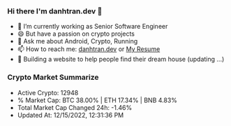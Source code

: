 ### Hi there I'm danhtran.dev 👋

- 🔭 I’m currently working as Senior Software Engineer
- 😄 But have a passion on crypto projects
- 💬 Ask me about Android, Crypto, Running 
- 📫 How to reach me: <a href="https://danhtran.dev" target="_blank">danhtran.dev</a> or <a href="Dan-Resume.pdf" target="_blank">My Resume</a>
- 🌱 Building a website to help people find their dream house (updating ...)

### Crypto Market Summarize
- Active Crypto: 12948
- % Market Cap: BTC 38.00% | ETH 17.34% | BNB 4.83%
- Total Market Cap Changed 24h: -1.46%
- Updated At: 12/15/2022, 12:31:36 PM
